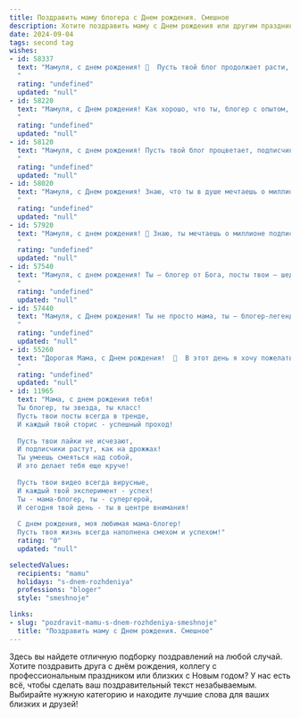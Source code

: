 ```yaml
---
title: Поздравить маму блогера c Днем рождения. Смешное
description: Хотите поздравить маму c Днем рождения или другим праздником? Наш ИИ создаст незабываемое поздравление, а вы обязательно выделитесь среди других.  
date: 2024-09-04
tags: second tag
wishes:
- id: 58337
  text: "Мамуля, с днем рождения! 🥳  Пусть твой блог продолжает расти, как твои подписчики после очередного вирусного ролика! 😜  Желаем тебе миллион лайков, море вдохновения и чтобы твоя жизнь была ярче, чем твоя самая запоминающаяся сторис! 🎉
  "
  rating: "undefined"
  updated: "null"
- id: 58220
  text: "Мамуля, с Днем рождения! Как хорошо, что ты, блогер с опытом, теперь можешь делиться не только рецептами, но и секретами молодости!
  "
  rating: "undefined"
  updated: "null"
- id: 58120
  text: "Мамуля, с днем рождения! Пусть твой блог процветает, подписчики растут как грибы после дождя, а комментарии только положительные! 😜  Надеюсь, сегодня ты получишь больше лайков, чем твоя последняя публикация! 🎉
  "
  rating: "undefined"
  updated: "null"
- id: 58020
  text: "Мамуля, с Днем рождения! Знаю, что ты в душе мечтаешь о миллионе подписчиков, поэтому желаю тебе не просто стать блогером-миллионником, а сделать так, чтобы каждый твой пост становился вирусным! Пусть твой контент взрывает Инстаграм и TikTok, а лайки сыплются как снежинки в декабре! 🥳🎉
  "
  rating: "undefined"
  updated: "null"
- id: 57920
  text: "Мамуля, с днем рождения! 🥳 Знаю, ты мечтаешь о миллионе подписчиков, но пока что получаешь только лайки от бабушки.  😂  Пусть этот год будет полон ярких контента, позитива и, конечно же,  денежных  транзакций от спонсоров! 💸  🎉
  "
  rating: "undefined"
  updated: "null"
- id: 57540
  text: "Мамуля, с днем рождения! Ты – блогер от Бога, посты твои – шедевр! Надеюсь, твой контент сегодня будет посвящён моим заслугам, ну, или хотя бы моему имени. 😉🎂🎉
  "
  rating: "undefined"
  updated: "null"
- id: 57440
  text: "Мамуля, с Днем рождения! Ты не просто мама, ты — блогер-легенда! Вдохновляешь миллионы лайками и комментариями, а все потому, что ты — лучшая! Пусть твои подписчики растут, как на дрожжах, а твоя жизнь будет полна ярких событий, достойных отдельного поста!
  "
  rating: "undefined"
  updated: "null"
- id: 55260
  text: "Дорогая Мама, с Днем рождения!  🎉  В этот день я хочу пожелать тебе, чтобы твоя аудитория росла так же быстро, как твои лайки, а доход от блога превышал все твои самые смелые прогнозы! 🤑  Пусть твои видео всегда будут в тренде, а комментарии — только добрые и восторженные! 😜
  "
  rating: "undefined"
  updated: "null"
- id: 11965
  text: "Мама, с днем рождения тебя!
  Ты блогер, ты звезда, ты класс!
  Пусть твои посты всегда в тренде,
  И каждый твой сторис - успешный проход!
  
  Пусть твои лайки не исчезают,
  И подписчики растут, как на дрожжах!
  Ты умеешь смеяться над собой,
  И это делает тебя еще круче!
  
  Пусть твои видео всегда вирусные,
  И каждый твой эксперимент - успех!
  Ты - мама-блогер, ты - супергерой,
  И сегодня твой день - ты в центре внимания!
  
  С днем рождения, моя любимая мама-блогер!
  Пусть твоя жизнь всегда наполнена смехом и успехом!"
  rating: "0"
  updated: "null"

selectedValues:
  recipients: "mamu"
  holidays: "s-dnem-rozhdeniya"
  professions: "bloger"
  style: "smeshnoje"

links:
- slug: "pozdravit-mamu-s-dnem-rozhdeniya-smeshnoje"
  title: "Поздравить маму c Днем рождения. Смешное"
---
```


Здесь вы найдете отличную подборку поздравлений на любой случай. 
Хотите поздравить друга с днём рождения, коллегу с профессиональным праздником или близких с Новым годом? У нас есть всё, чтобы сделать ваш поздравительный текст незабываемым. Выбирайте нужную категорию и находите лучшие слова для ваших близких и друзей!
